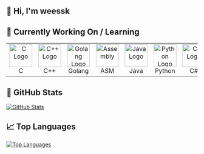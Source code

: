 ## 👋 Hi, I'm weessk

## 🚀 Currently Working On / Learning

<table>
  <tr>
    <td align="center">
      <img src="https://upload.wikimedia.org/wikipedia/commons/1/18/C_Programming_Language.svg" width="60" alt="C Logo"/>
      <br/>C
    </td>
    <td align="center">
      <img src="https://upload.wikimedia.org/wikipedia/commons/1/18/ISO_C%2B%2B_Logo.svg" width="60" alt="C++ Logo"/>
      <br/>C++
    </td>
    <td align="center">
      <img src="https://upload.wikimedia.org/wikipedia/commons/2/2d/Go_gopher_favicon.svg" width="60" alt="Golang Logo"/>
      <br/>Golang
    </td>
    <td align="center">
      <img src="https://upload.wikimedia.org/wikipedia/commons/3/3b/Assembler_logo.svg" width="60" alt="Assembly"/>
      <br/>ASM
    </td>
    <td align="center">
      <img src="https://cdn.jsdelivr.net/gh/devicons/devicon/icons/java/java-original.svg" width="60" alt="Java Logo"/>
      <br/>Java
    </td>
    <td align="center">
      <img src="https://cdn.jsdelivr.net/gh/devicons/devicon/icons/python/python-original.svg" width="60" alt="Python Logo"/>
      <br/>Python
    </td>
    <td align="center">
      <img src="https://cdn.jsdelivr.net/gh/devicons/devicon/icons/csharp/csharp-original.svg" width="60" alt="C# Logo"/>
      <br/>C#
    </td>
    <td align="center">
      <img src="https://cdn.jsdelivr.net/gh/devicons/devicon/icons/html5/html5-original.svg" width="60" alt="Frontend"/>
      <br/>Frontend
    </td>
  </tr>
</table>

## 🧮 GitHub Stats

[![GitHub Stats](https://github-readme-stats.vercel.app/api?username=weessk&show_icons=true&theme=dark&v=1)](https://github.com/weessk)

## 📈 Top Languages

[![Top Languages](https://github-readme-stats.vercel.app/api/top-langs/?username=weessk&layout=compact&theme=dark&v=1)](https://github.com/weessk)
